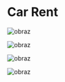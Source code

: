 # Car Rent


![obraz](https://github.com/DrogerPL/CarRent/assets/117290041/cdc66cd2-9c15-4e63-bb5d-71806eebf5c2)

![obraz](https://github.com/DrogerPL/CarRent/assets/117290041/04d0d36b-91e6-4c70-b824-3c2a6f662e83)

![obraz](https://github.com/DrogerPL/CarRent/assets/117290041/f021cbfc-b252-4d2d-99e5-f20f75e1fb38)

![obraz](https://github.com/DrogerPL/CarRent/assets/117290041/b1265057-daca-4fa2-b02f-7392d7d281ff)

